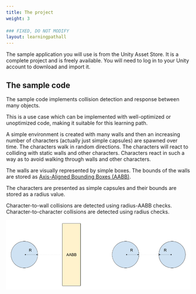 ```yaml
---
title: The project
weight: 3

### FIXED, DO NOT MODIFY
layout: learningpathall
---
```


The sample application you will use is from the Unity Asset Store. It is a complete project and is freely available. You will need to log in to your Unity account to download and import it.

## The sample code
The sample code implements collision detection and response between many objects.

This is a use case which can be implemented with well-optimized or unoptimized code, making it suitable for this learning path.

A simple environment is created with many walls and then an increasing number of characters (actually just simple capsules) are spawned over time. The characters walk in random directions. The characters will react to colliding with static walls and other characters. Characters react in such a way as to avoid walking through walls and other characters.

The walls are visually represented by simple boxes. The bounds of the walls are stored as [Axis-Aligned Bounding Boxes (AABB)](https://en.wikipedia.org/wiki/Bounding_volume).

The characters are presented as simple capsules and their bounds are stored as a radius value.

Character-to-wall collisions are detected using radius-AABB checks. Character-to-character collisions are detected using radius checks.

![Collision detection diagram#center](images/collision-detection.png "Figure 1. Collision detection uses functions for checking intersection between radius-AABB (left) and radius-radius (right).")
